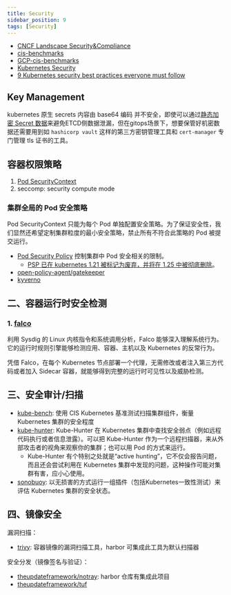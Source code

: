 ```yaml
---
title: Security
sidebar_position: 9
tags: [Security]
---
```


- [CNCF Landscape Security&Compliance](https://landscape.cncf.io/card-mode?category=security-compliance&grouping=category)
- [cis-benchmarks](https://www.cisecurity.org/cis-benchmarks/)
- [GCP-cis-benchmarks](https://cloud.google.com/kubernetes-engine/docs/concepts/cis-benchmarks)
- [Kubernetes Security](https://kubernetes.io/docs/concepts/security/)
- [9 Kubernetes security best practices everyone must follow](https://www.cncf.io/blog/2019/01/14/9-kubernetes-security-best-practices-everyone-must-follow/)


## Key Management
kubernetes 原生 secrets 内容由 base64 编码 并不安全，即使可以通过[静态加密 Secret 数据](https://kubernetes.io/zh-cn/docs/tasks/administer-cluster/encrypt-data/)来避免ETCD侧数据泄漏，但在gitops场景下，想要保管好机密数据还需要用到如 `hashicorp vault` 这样的第三方密钥管理工具和 `cert-manager` 专门管理 tls 证书的工具。

## 容器权限策略

1. [Pod SecurityContext](https://kubernetes.io/docs/tasks/configure-pod-container/security-context/)
2. seccomp: security compute mode

### 集群全局的 Pod 安全策略

Pod SecurityContext 只能为每个 Pod 单独配置安全策略。为了保证安全性，我们显然还希望定制集群粒度的最小安全策略，禁止所有不符合此策略的 Pod 被提交运行。

- [Pod Security Policy](https://kubernetes.io/docs/concepts/policy/pod-security-policy/) 控制集群中 Pod 安全相关的限制。
  - [ PSP 已在 kubernetes 1.21 被标记为废弃，并将在 1.25 中被彻底删除](https://github.com/kubernetes/kubernetes/pull/97171)。
- [open-policy-agent/gatekeeper](https://github.com/open-policy-agent/gatekeeper)
- [kyverno](https://github.com/kyverno/kyverno)

## 二、容器运行时安全检测

### 1. [falco](https://github.com/falcosecurity/falco)

利用 Sysdig 的 Linux 内核指令和系统调用分析，Falco 能够深入理解系统行为。它的运行时规则引擎能够检测应用、容器、主机以及 Kubernetes 的反常行为。

凭借 Falco，在每个 Kubernetes 节点部署一个代理，无需修改或者注入第三方代码或者加入 Sidecar 容器，就能够得到完整的运行时可见性以及威胁检测。

## 三、安全审计/扫描

- [kube-bench](https://github.com/aquasecurity/kube-bench): 使用 CIS Kubernetes 基准测试扫描集群组件，衡量 Kubernetes 集群的安全程度
- [kube-hunter](https://github.com/aquasecurity/kube-hunter): Kube-Hunter 在 Kubernetes 集群中查找安全弱点（例如远程代码执行或者信息泄露）。可以把 Kube-Hunter 作为一个远程扫描器，来从外部攻击者的视角来观察你的集群；也可以用 Pod 的方式来运行。
  - Kube-Hunter 有个特别之处就是“active hunting”，它不仅会报告问题，而且还会尝试利用在 Kubernetes 集群中发现的问题，这种操作可能对集群有害，应小心使用。
- [sonobuoy](https://github.com/vmware-tanzu/sonobuoy): 以无损害的方式运行一组插件（包括Kubernetes一致性测试）来评估 Kubernetes 集群的安全状态。

## 四、镜像安全

漏洞扫描：

- [trivy](https://github.com/aquasecurity/trivy): 容器镜像的漏洞扫描工具，harbor 可集成此工具为默认扫描器

安全分发（镜像签名与验证）：

- [theupdateframework/notray](https://github.com/theupdateframework/notary): harbor 仓库有集成此项目
- [theupdateframework/tuf](https://github.com/theupdateframework/tuf)
